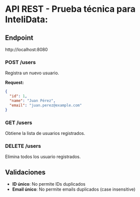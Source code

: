 # API REST - Prueba técnica para InteliData:

## Endpoint
http://localhost:8080
 
### POST /users
Registra un nuevo usuario.

**Request:**
```json
{
  "id": 1,
  "name": "Juan Pérez",
  "email": "juan.perez@example.com"
}
```

### GET /users
Obtiene la lista de usuarios registrados.

### DELETE /users
Elimina todos los usuario registrados.

## Validaciones
- **ID único**: No permite IDs duplicados
- **Email único**: No permite emails duplicados (case insensitive)
